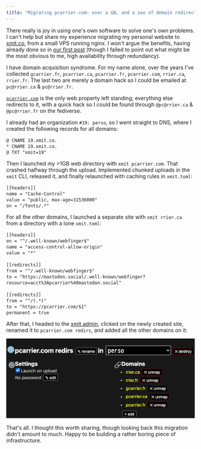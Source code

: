 ```yaml
---
title: "Migrating pcarrier.com: over a GB, and a zoo of domain redirects"
---
```


There really is joy in using one's own software to solve one's own problems. I can't help but share my experience migrating
my personal website to [xmit.co](https://xmit.co/), from a small VPS running nginx. I won't argue the benefits, having already
done so in [our first post](/posts/origin/) (though I failed to point out what might be the most obvious to me, high availability
through redundancy).

I have domain acquisition syndrome. For my name alone, over the years I've collected `gcarrier.fr`, `pcarrier.ca`,
`pcarrier.fr`, `pcarrier.com`, `rrier.ca`, `rrier.fr`.
The last two are merely a domain hack so I could be emailed at `pc@rrier.ca` & `pc@rrier.fr`.

[`pcarrier.com`](https://pcarrier.com/) is the only web property left standing; everything else redirects to it,
with a quick hack so I could be found through `@pc@rrier.ca` & `@pc@rrier.fr` on the fediverse.

I already had an organization `#19: perso`, so I went straight to DNS, where I created the following records for all domains:

```
@ CNAME 19.xmit.co.
* CNAME 19.xmit.co.
@ TXT "xmit=19"
```

Then I launched my >1GB web directory with `xmit pcarrier.com`. That crashed halfway through the upload.
Implemented chunked uploads in the `xmit` CLI, released it, and finally relaunched with caching rules in `xmit.toml`:

```
[[headers]]
name = "Cache-Control"
value = "public, max-age=31536000"
on = "/fonts/.*"
```

For all the other domains, I launched a separate site with `xmit rrier.ca` from a directory with a lone `xmit.toml`:

```
[[headers]]
on = "^/.well-known/webfinger$"
name = "access-control-allow-origin"
value = "*"

[[redirects]]
from = "^/.well-known/webfinger$"
to = "https://mastodon.social/.well-known/webfinger?resource=acct%3Apcarrier%40mastodon.social"

[[redirects]]
from = "^/(.*)"
to = "https://pcarrier.com/$1"
permanent = true
```

After that, I headed to the [xmit admin](https://xmit.co/admin), clicked on the newly created site,
renamed it to `pcarrier.com redirs`, and added all the other domains on it:

![domains](/img/domains.webp)

That's all. I thought this worth sharing, though looking back this migration didn't amount to much.
Happy to be building a rather boring piece of infrastructure.
